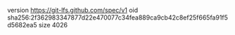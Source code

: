 version https://git-lfs.github.com/spec/v1
oid sha256:2f362983347877d22e470077c34fea889ca9cb42c8ef25f665fa91f5d5682ea5
size 4026
